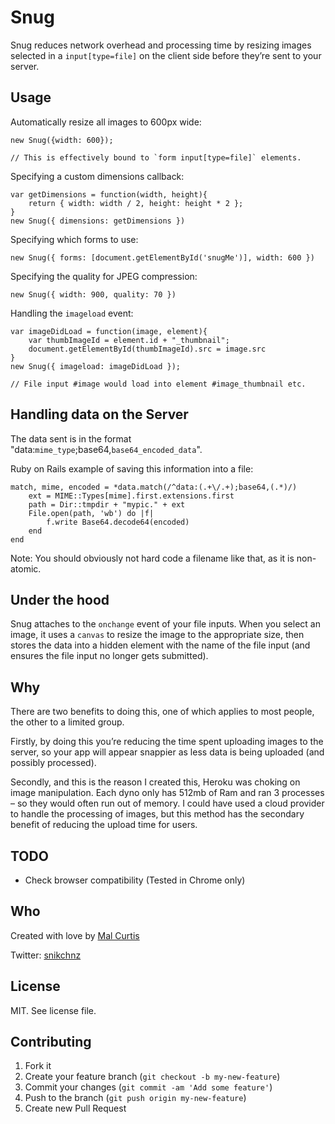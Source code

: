 # Snug

Snug reduces network overhead and processing time by resizing images selected in a `input[type=file]` on the client side before they’re sent to your server.

## Usage

Automatically resize all images to 600px wide:

```
new Snug({width: 600});

// This is effectively bound to `form input[type=file]` elements.
```

Specifying a custom dimensions callback:

```
var getDimensions = function(width, height){
	return { width: width / 2, height: height * 2 };
}
new Snug({ dimensions: getDimensions })
```

Specifying which forms to use:

```
new Snug({ forms: [document.getElementById('snugMe')], width: 600 })
```

Specifying the quality for JPEG compression:

```
new Snug({ width: 900, quality: 70 })
```

Handling the `imageload` event:

```
var imageDidLoad = function(image, element){
	var thumbImageId = element.id + "_thumbnail";
	document.getElementById(thumbImageId).src = image.src
}
new Snug({ imageload: imageDidLoad });

// File input #image would load into element #image_thumbnail etc.
```

## Handling data on the Server

The data sent is in the format "data:`mime_type`;base64,`base64_encoded_data`".

Ruby on Rails example of saving this information into a file:

```
match, mime, encoded = *data.match(/^data:(.+\/.+);base64,(.*)/)
	ext = MIME::Types[mime].first.extensions.first
	path = Dir::tmpdir + "mypic." + ext
	File.open(path, 'wb') do |f|
		f.write Base64.decode64(encoded)
	end
end
```

Note: You should obviously not hard code a filename like that, as it is non-atomic.


## Under the hood

Snug attaches to the `onchange` event of your file inputs. When you select an image, it uses a `canvas` to resize the image to the appropriate size, then stores the data into a hidden element with the name of the file input (and ensures the file input no longer gets submitted).

## Why
There are two benefits to doing this, one of which applies to most people, the other to a limited group.

Firstly, by doing this you’re reducing the time spent uploading images to the server, so your app will appear snappier as less data is being uploaded (and possibly processed).

Secondly, and this is the reason I created this, Heroku was choking on image manipulation. Each dyno only has 512mb of Ram and ran 3 processes – so they would often run out of memory. I could have used a cloud provider to handle the processing of images, but this method has the secondary benefit of reducing the upload time for users.


## TODO
* Check browser compatibility (Tested in Chrome only)

## Who

Created with love by [Mal Curtis](http://github.com/snikch)

Twitter: [snikchnz](http://twitter.com/snikchnz)

## License

MIT. See license file.


## Contributing

1. Fork it
2. Create your feature branch (`git checkout -b my-new-feature`)
3. Commit your changes (`git commit -am 'Add some feature'`)
4. Push to the branch (`git push origin my-new-feature`)
5. Create new Pull Request
